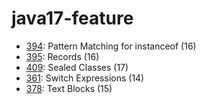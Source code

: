# java17-feature

* [394](https://openjdk.java.net/jeps/394): 	Pattern Matching for instanceof (16)
* [395](https://openjdk.java.net/jeps/395): 	Records (16)
* [409](https://openjdk.java.net/jeps/409): 	Sealed Classes (17)
* [361](https://openjdk.java.net/jeps/361): 	Switch Expressions (14)
* [378](https://openjdk.java.net/jeps/378): 	Text Blocks (15)